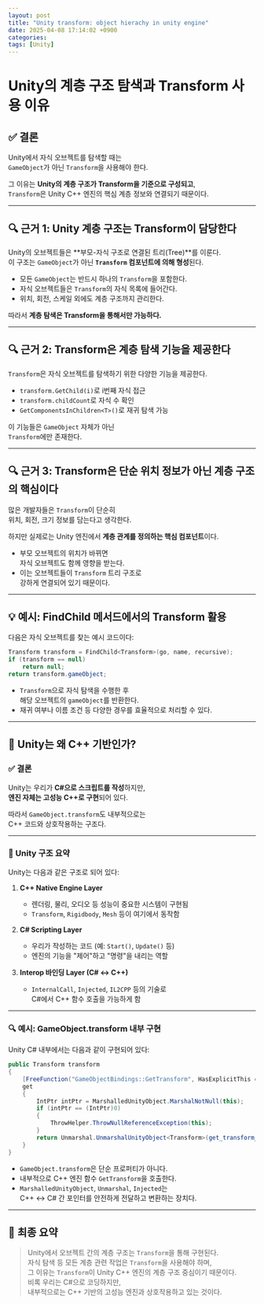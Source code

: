 ```yaml
---
layout: post
title: "Unity transform: object hierachy in unity engine"
date: 2025-04-08 17:14:02 +0900
categories: 
tags: [Unity]
---
```



# Unity의 계층 구조 탐색과 Transform 사용 이유

## ✅ 결론

Unity에서 자식 오브젝트를 탐색할 때는  
`GameObject`가 아닌 `Transform`을 사용해야 한다.  

그 이유는 **Unity의 계층 구조가 Transform을 기준으로 구성되고**,  
`Transform`은 Unity C++ 엔진의 핵심 계층 정보와 연결되기 때문이다.

---

## 🔍 근거 1: Unity 계층 구조는 Transform이 담당한다

Unity의 오브젝트들은 **부모-자식 구조로 연결된 트리(Tree)**를 이룬다.  
이 구조는 `GameObject`가 아닌 **`Transform` 컴포넌트에 의해 형성**된다.  

- 모든 `GameObject`는 반드시 하나의 `Transform`을 포함한다.  
- 자식 오브젝트들은 `Transform`의 자식 목록에 들어간다.  
- 위치, 회전, 스케일 외에도 계층 구조까지 관리한다.  

따라서 **계층 탐색은 Transform을 통해서만 가능하다.**

---

## 🔍 근거 2: Transform은 계층 탐색 기능을 제공한다

`Transform`은 자식 오브젝트를 탐색하기 위한 다양한 기능을 제공한다.  

- `transform.GetChild(i)`로 i번째 자식 접근  
- `transform.childCount`로 자식 수 확인  
- `GetComponentsInChildren<T>()`로 재귀 탐색 가능  

이 기능들은 `GameObject` 자체가 아닌  
`Transform`에만 존재한다.

---

## 🔍 근거 3: Transform은 단순 위치 정보가 아닌 계층 구조의 핵심이다

많은 개발자들은 `Transform`이 단순히  
위치, 회전, 크기 정보를 담는다고 생각한다.  

하지만 실제로는 Unity 엔진에서 **계층 관계를 정의하는 핵심 컴포넌트**이다.  

- 부모 오브젝트의 위치가 바뀌면  
  자식 오브젝트도 함께 영향을 받는다.  
- 이는 오브젝트들이 `Transform` 트리 구조로  
  강하게 연결되어 있기 때문이다.

---

## 💡 예시: FindChild 메서드에서의 Transform 활용

다음은 자식 오브젝트를 찾는 예시 코드이다:

```csharp
Transform transform = FindChild<Transform>(go, name, recursive);
if (transform == null)
    return null;
return transform.gameObject;
```

- `Transform`으로 자식 탐색을 수행한 후  
  해당 오브젝트의 `gameObject`를 반환한다.  
- 재귀 여부나 이름 조건 등 다양한 경우를 효율적으로 처리할 수 있다.

---

## 🧠 Unity는 왜 C++ 기반인가?

### ✅ 결론  
Unity는 우리가 **C#으로 스크립트를 작성**하지만,  
**엔진 자체는 고성능 C++로 구현**되어 있다.  

따라서 `GameObject.transform`도 내부적으로는  
C++ 코드와 상호작용하는 구조다.

---

### 🔧 Unity 구조 요약

Unity는 다음과 같은 구조로 되어 있다:

1. **C++ Native Engine Layer**  
   - 렌더링, 물리, 오디오 등 성능이 중요한 시스템이 구현됨  
   - `Transform`, `Rigidbody`, `Mesh` 등이 여기에서 동작함  

2. **C# Scripting Layer**  
   - 우리가 작성하는 코드 (예: `Start()`, `Update()` 등)  
   - 엔진의 기능을 "제어"하고 "명령"을 내리는 역할  

3. **Interop 바인딩 Layer (C# ↔ C++)**  
   - `InternalCall`, `Injected`, `IL2CPP` 등의 기술로  
     C#에서 C++ 함수 호출을 가능하게 함

---

### 🔍 예시: GameObject.transform 내부 구현

Unity C# 내부에서는 다음과 같이 구현되어 있다:

```csharp
public Transform transform
{
    [FreeFunction("GameObjectBindings::GetTransform", HasExplicitThis = true)]
    get
    {
        IntPtr intPtr = MarshalledUnityObject.MarshalNotNull(this);
        if (intPtr == (IntPtr)0)
        {
            ThrowHelper.ThrowNullReferenceException(this);
        }
        return Unmarshal.UnmarshalUnityObject<Transform>(get_transform_Injected(intPtr));
    }
}
```

- `GameObject.transform`은 단순 프로퍼티가 아니다.  
- 내부적으로 C++ 엔진 함수 `GetTransform`을 호출한다.  
- `MarshalledUnityObject`, `Unmarshal`, `Injected`는  
  C++ ↔ C# 간 포인터를 안전하게 전달하고 변환하는 장치다.

---

## 📝 최종 요약

> Unity에서 오브젝트 간의 계층 구조는 `Transform`을 통해 구현된다.  
> 자식 탐색 등 모든 계층 관련 작업은 `Transform`을 사용해야 하며,  
> 그 이유는 `Transform`이 Unity C++ 엔진의 계층 구조 중심이기 때문이다.  
> 비록 우리는 C#으로 코딩하지만,  
> 내부적으로는 C++ 기반의 고성능 엔진과 상호작용하고 있는 것이다.
